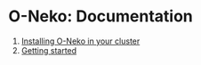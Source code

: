 # O-Neko: Documentation

1. [Installing O-Neko in your cluster](./chapters/INSTALLATION.md)
2. [Getting started](./chapters/GETTING_STARTED.md)